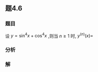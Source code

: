 ## 题4.6
### 题目
设 $y = {\sin }^{4}x + {\cos }^{4}x$ ,则当 $n \geq  1$ 时, ${y}^{( n) }( x)  =$
### 分析

### 解